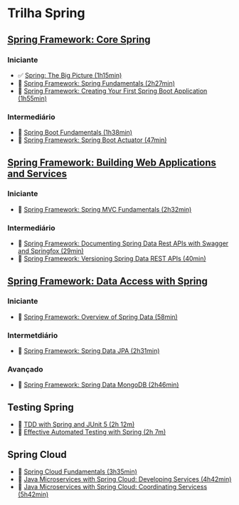 # Trilha Spring

## [Spring Framework: Core Spring](https://app.pluralsight.com/paths/skills/spring-framework-core-spring)

### Iniciante
- :white_check_mark: [Spring: The Big Picture (1h15min)](https://app.pluralsight.com/library/courses/spring-big-picture/table-of-contents)
- :black_square_button: [Spring Framework: Spring Fundamentals (2h27min)](https://app.pluralsight.com/library/courses/spring-framework-spring-fundamentals/table-of-contents)
- :black_square_button: [Spring Framework: Creating Your First Spring Boot Application (1h55min)](https://app.pluralsight.com/library/courses/creating-first-spring-boot-application/table-of-contents)

### Intermediário
- :black_square_button: [Spring Boot Fundamentals (1h38min)](https://app.pluralsight.com/library/courses/spring-boot-fundamentals/table-of-contents)
- :black_square_button: [Spring Framework: Spring Boot Actuator (47min)](https://app.pluralsight.com/library/courses/spring-framework-spring-boot-actuator/table-of-contents)

## [Spring Framework: Building Web Applications and Services](https://app.pluralsight.com/paths/skill/spring-framework-building-web-applications-and-services)

### Iniciante
- :black_square_button: [Spring Framework: Spring MVC Fundamentals (2h32min)](https://app.pluralsight.com/library/courses/spring-framework-spring-fundamentals/table-of-contents)

### Intermediário
- :black_square_button: [Spring Framework: Documenting Spring Data Rest APIs with Swagger and Springfox (29min)](https://app.pluralsight.com/library/courses/spring-framework-spring-fundamentals/table-of-contents)
- :black_square_button: [Spring Framework: Versioning Spring Data REST APIs (40min)](https://app.pluralsight.com/library/courses/spring-framework-spring-fundamentals/table-of-contents)

## [Spring Framework: Data Access with Spring](https://app.pluralsight.com/paths/skills/spring-framework-data-access-with-spring)

### Iniciante
- :black_square_button:  [Spring Framework: Overview of Spring Data (58min)](https://app.pluralsight.com/library/courses/spring-framework-overview-spring-data/table-of-contents)

### Intermetdiário
- :black_square_button:  [Spring Framework: Spring Data JPA (2h31min)](https://app.pluralsight.com/library/courses/spring-framework-overview-spring-data/table-of-contents)

### Avançado
- :black_square_button: [Spring Framework: Spring Data MongoDB (2h46min)](https://app.pluralsight.com/library/courses/spring-framework-overview-spring-data/table-of-contents)

## Testing Spring  

- :black_square_button: [TDD with Spring and JUnit 5 (2h 12m)](https://app.pluralsight.com/library/courses/tdd-spring-junit5/table-of-contents)
- :black_square_button: [Effective Automated Testing with Spring (2h 7m)](https://app.pluralsight.com/library/courses/effective-testing-with-spring/table-of-contents)

## Spring Cloud  

- :black_square_button:  [Spring Cloud Fundamentals (3h35min)](https://app.pluralsight.com/library/courses/spring-cloud-fundamentals/table-of-contents)
- :black_square_button:  [Java Microservices with Spring Cloud: Developing Services (4h42min)](https://app.pluralsight.com/library/courses/java-microservices-spring-cloud-developing-services/table-of-contents)
- :black_square_button:  [Java Microservices with Spring Cloud: Coordinating Servicess (5h42min)](https://app.pluralsight.com/library/courses/java-microservices-spring-cloud-coordinating-services/table-of-contents)
